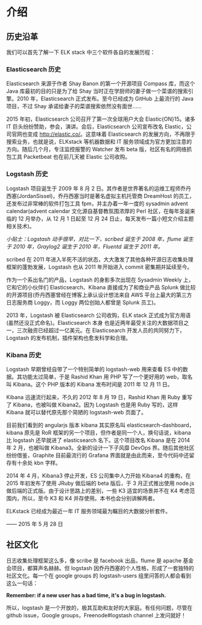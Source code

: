 # 介绍

## 历史沿革

我们可以首先了解一下 ELK stack 中三个软件各自的发展历程：

### Elasticsearch 历史

Elasticsearch 来源于作者 Shay Banon 的第一个开源项目 Compass 库，而这个 Java 库最初的目的只是为了给 Shay 当时正在学厨师的妻子做一个菜谱的搜索引擎。2010 年，Elasticsearch 正式发布。至今已经成为 GitHub 上最流行的 Java 项目，不过 Shay 承诺给妻子的菜谱搜索依然没有面世……

2015 年初，Elasticsearch 公司召开了第一次全球用户大会 Elastic{ON}15。诸多 IT 巨头纷纷赞助，参会，演讲。会后，Elasticsearch 公司宣布改名 Elastic，公司官网也变成 <http://elastic.co/>。这意味着 Elasticsearch 的发展方向，不再限于搜索业务，也就是说，ELKstack 等机器数据和 IT 服务领域成为官方更加注意的方向。随后几个月，专注监控报警的 Watcher 发布 beta 版，社区有名的网络抓包工具 Packetbeat 也在前几天被 Elastic 公司收购。

### Logstash 历史

Logstash 项目诞生于 2009 年 8 月 2 日。其作者是世界著名的运维工程师乔丹西塞(JordanSissel)，乔丹西塞当时是著名虚拟主机托管商 DreamHost 的员工，还发布过非常棒的软件打包工具 fpm，并主办着一年一度的 sysadmin advent calendar(advent calendar 文化源自基督教氛围浓厚的 Perl 社区，在每年圣诞来临的 12 月举办，从 12 月 1 日起至 12 月 24 日止，每天发布一篇小短文介绍主题相关技术)。

*小贴士：Logstash 动手很早，对比一下，scribed 诞生于 2008 年，flume 诞生于 2010 年，Graylog2 诞生于 2010 年，Fluentd 诞生于 2011 年。*

scribed 在 2011 年进入半死不活的状态，大大激发了其他各种开源日志收集处理框架的蓬勃发展，Logstash 也从 2011 年开始进入 commit 密集期并延续至今。

作为一个系出名门的产品，Logstash 的身影多次出现在 Sysadmin Weekly 上，它和它的小伙伴们 Elasticsearch、Kibana 直接成为了和商业产品 Splunk 做比较的开源项目(乔丹西塞曾经在博客上承认设计想法来自 AWS 平台上最大的第三方日志服务商 Loggy，而 Loggy 两位创始人都曾是 Splunk 员工)。

2013 年，Logstash 被 Elasticsearch 公司收购，ELK stack 正式成为官方用语(虽然还没正式命名)。Elasticsearch 本身 也是近两年最受关注的大数据项目之一，三次融资已经超过一亿美元。在 Elasticsearch 开发人员的共同努力下，Logstash 的发布机制，插件架构也愈发科学和合理。

### Kibana 历史

Logstash 早期曾经自带了一个特别简单的 logstash-web 用来查看 ES 中的数据。其功能太过简单，于是 Rashid Khan 用 PHP 写了一个更好用的 web，取名叫 Kibana。这个 PHP 版本的 Kibana 发布时间是 2011 年 12 月 11 日。

Kibana 迅速流行起来，不久的 2012 年 8 月 19 日，Rashid Khan 用 Ruby 重写了 Kibana，也被叫做 Kibana2。因为 Logstash 也是用 Ruby 写的，这样 Kibana 就可以替代原先那个简陋的 logstash-web 页面了。

目前我们看到的 angularjs 版本 kibana 其实原名叫 elasticsearch-dashboard，kibana 原先是 RoR 框架的另一个项目，但作者是同一个人，换句话说，kibana 比 logstash 还早就进了 elasticsearch 名下。这个项目改名 Kibana 是在 2014 年 2 月，也被叫做 Kibana3。全新的设计一下子风靡 DevOps 界。随后其他社区纷纷借鉴，Graphite 目前最流行的 Grafana 界面就是由此而来，至今代码中还留存有十余处 kbn 字样。

2014 年 4 月，Kibana3 停止开发，ES 公司集中人力开始 Kibana4 的重构，在 2015 年初发布了使用 JRuby 做后端的 beta 版后，于 3 月正式推出使用 node.js 做后端的正式版。由于设计思路上的差别，一些 K3 适宜的场景并不在 K4 考虑范围内，所以，至今 K3 和 K4 并存使用。本书也会分别讲解两者。

ELKstack 已经成为最近一年 IT 服务领域最为瞩目的大数据分析套件。

—— 2015 年 5 月 28 日


## 社区文化

日志收集处理框架这么多，像 scribe 是 facebook 出品，flume 是 apache 基金会项目，都算声名赫赫。但 logstash 因乔丹西塞的个人性格，形成了一套独特的社区文化。每一个在 google groups 的 logstash-users 组里问答的人都会看到这么一句话：

**Remember: if a new user has a bad time, it's a bug in logstash.**

所以，logstash 是一个开放的，极其互助和友好的大家庭。有任何问题，尽管在 github issue，Google groups，Freenode#logstash channel 上发问就好！
